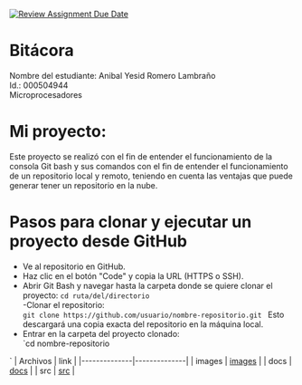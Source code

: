 [![Review Assignment Due Date](https://classroom.github.com/assets/deadline-readme-button-22041afd0340ce965d47ae6ef1cefeee28c7c493a6346c4f15d667ab976d596c.svg)](https://classroom.github.com/a/_svqiCDi)
# Bitácora
Nombre del estudiante:  Anibal Yesid Romero  Lambraño  
Id.: 000504944  
Microprocesadores   
# Mi proyecto:  
Este proyecto se realizó con el fin de entender el funcionamiento de la consola Git bash y sus comandos con el fin de entender el funcionamiento de un repositorio local y remoto, teniendo en cuenta las ventajas que puede generar tener un repositorio en la nube.

# Pasos para clonar y ejecutar un proyecto desde GitHub

- Ve al repositorio en GitHub.  
- Haz clic en el botón "Code" y copia la URL (HTTPS o SSH).
- Abrir Git Bash y navegar hasta la carpeta donde se quiere clonar el proyecto:
 `cd ruta/del/directorio`   
-Clonar el repositorio:  
 `git clone https://github.com/usuario/nombre-repositorio.git
`  Esto descargará una copia exacta del repositorio en la máquina local.
-    Entrar en la carpeta del proyecto clonado:  
 `cd nombre-repositorio  
 
`
| Archivos |  link |
|--------------|--------------|
| images | [images](images) |
| docs | [docs](docs) |
| src | [src](src)  |
    


 



